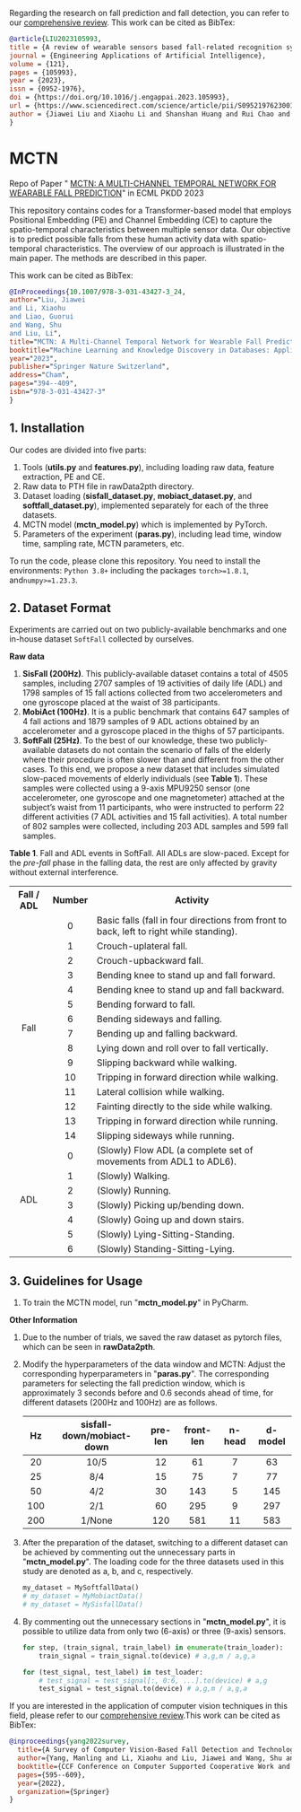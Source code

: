 Regarding the research on fall prediction and fall detection, you can refer to our [comprehensive review](https://doi.org/10.1016/j.engappai.2023.105993).
This work can be cited as BibTex:
```bib
@article{LIU2023105993,
title = {A review of wearable sensors based fall-related recognition systems},
journal = {Engineering Applications of Artificial Intelligence},
volume = {121},
pages = {105993},
year = {2023},
issn = {0952-1976},
doi = {https://doi.org/10.1016/j.engappai.2023.105993},
url = {https://www.sciencedirect.com/science/article/pii/S095219762300177X},
author = {Jiawei Liu and Xiaohu Li and Shanshan Huang and Rui Chao and Zhidong Cao and Shu Wang and Aiguo Wang and Li Liu}
}
```


# MCTN
Repo of Paper " [MCTN: A MULTI-CHANNEL TEMPORAL NETWORK FOR WEARABLE FALL PREDICTION](https://doi.org/10.1007/978-3-031-43427-3_24)" in ECML PKDD 2023

This repository contains codes for a Transformer-based model that employs Positional Embedding (PE) and Channel Embedding (CE) to capture the spatio-temporal characteristics between multiple sensor data. Our objective is to predict possible falls from these human activity data with spatio-temporal characteristics. The overview of our approach is illustrated in the main paper.  The methods are described in this paper.

This work can be cited as BibTex:
```bib
@InProceedings{10.1007/978-3-031-43427-3_24,
author="Liu, Jiawei
and Li, Xiaohu
and Liao, Guorui
and Wang, Shu
and Liu, Li",
title="MCTN: A Multi-Channel Temporal Network for Wearable Fall Prediction",
booktitle="Machine Learning and Knowledge Discovery in Databases: Applied Data Science and Demo Track",
year="2023",
publisher="Springer Nature Switzerland",
address="Cham",
pages="394--409",
isbn="978-3-031-43427-3"
}
```


## 1. Installation

Our codes are divided into five parts:

1. Tools  (**utils.py** and **features.py**), including loading raw data, feature extraction, PE and CE.
2. Raw data to PTH file in rawData2pth directory.
3. Dataset loading (**sisfall_dataset.py**, **mobiact_dataset.py**,  and **softfall_dataset.py**), implemented separately for each of the three datasets.
4. MCTN model (**mctn_model.py**) which is implemented by PyTorch. 
5. Parameters of the experiment (**paras.py**), including lead time, window time, sampling rate, MCTN parameters, etc.

To run the code, please clone this repository. You need to install the environments: `Python 3.8+` including the packages  `torch>=1.8.1`, and`numpy>=1.23.3`.

## 2. Dataset Format

Experiments are carried out on two publicly-available benchmarks and one in-house dataset `SoftFall` collected by ourselves.

**Raw data**

1. **SisFall (200Hz)**. This publicly-available dataset contains a total of 4505 samples, including 2707 samples of 19 activities of daily life (ADL) and 1798 samples of 15 fall actions collected from two accelerometers and one gyroscope placed at the waist of 38 participants. 
2. **MobiAct (100Hz)**. It is a public benchmark that contains 647 samples of 4 fall actions and 1879 samples of 9 ADL actions obtained by an accelerometer and a gyroscope placed in the thighs of 57 participants.
3. **SoftFall (25Hz)**. To the best of our knowledge, these two publicly-available datasets do not contain the scenario of falls of the elderly where their procedure is often slower than and different from the other cases. To this end, we propose a new dataset that includes simulated slow-paced movements of elderly individuals (see **Table 1**). These samples were collected using a 9-axis MPU9250 sensor (one accelerometer, one gyroscope and one magnetometer) attached at the subject’s waist from 11 participants, who were instructed to perform 22 different activities (7 ADL activities and 15 fall activities). A total number of 802 samples were collected, including 203 ADL samples and 599 fall samples.

**Table 1**. Fall and ADL events in SoftFall. All ADLs are slow-paced. Except for the *pre-fall* phase in the falling data, the rest are only affected by gravity without external interference.

<table> 	
<tr> <th align="center">Fall / ADL</th> 	    <th align="center">Number</th> 	    <th align="center">Activity</th> </tr > 	
<tr > <td rowspan="15" align="center">Fall</td> 	    <td align="center">0</td> 	    <td>Basic falls (fall in four directions from front to back, left to right while standing).</td> </tr> 	
<tr><td align="center">1</td> 	    <td>Crouch-uplateral fall. </td> </tr> 	
<tr><td align="center">2</td> 	    <td>Crouch-upbackward fall.</td> 	</tr> 	
<tr><td align="center">3</td> 	    <td>Bending knee to stand up and fall forward.</td> 	</tr> 
<tr><td align="center">4</td> 	    <td>Bending knee to stand up and fall backward.</td> 	</tr> 
<tr><td align="center">5</td> 	    <td>Bending forward to fall.</td> 	</tr>
<tr><td align="center">6</td> 	    <td>Bending sideways and falling.</td> 	</tr> 
<tr><td align="center">7</td> 	    <td>Bending up and falling backward.</td> 	</tr> 
<tr><td align="center">8</td> 	<td>Lying down and roll over to fall vertically. </td> 	</tr> 
<tr><td align="center">9</td> 	    <td>Slipping backward while walking.</td></tr> 
<tr><td align="center">10</td> 	    <td >Tripping in forward direction while walking. </td> </tr> 	
<tr> <td align="center">11</td> 	    <td >Lateral collision while walking.</td></tr> 
<tr> <td align="center">12</td> 	    <td >Fainting directly to the side while walking. </td> </tr> 
<tr> <td align="center">13</td> 	    <td >Tripping in forward direction while running.</td> </tr> 
<tr> <td align="center">14</td> 	    <td >Slipping sideways while running. </td> </tr> 
<tr > <td rowspan="7" align="center">ADL</td> 	    <td align="center">0</td> 	    <td>(Slowly) Flow ADL (a complete set of movements from ADL1 to ADL6).</td> </tr> 	
<tr><td align="center">1</td> 	    <td> (Slowly) Walking.</td> </tr> 	
<tr><td align="center">2</td> 	    <td>(Slowly) Running.</td> 	</tr> 	
<tr><td align="center">3</td> 	    <td>(Slowly) Picking up/bending down.</td> 	</tr> 
<tr><td align="center">4</td> 	    <td>(Slowly) Going up and down stairs.</td> 	</tr> 
<tr><td align="center">5</td> 	    <td>(Slowly) Lying-Sitting-Standing.</td> 	</tr>
<tr><td align="center">6</td> 	    <td>(Slowly) Standing-Sitting-Lying.</td> 	</tr> 
</table>


## 3. Guidelines for Usage

1. To train the MCTN model, run "**mctn_model.py**"  in PyCharm.

**Other Information**

1. Due to the number of trials, we saved the raw dataset as pytorch files, which can be seen in **rawData2pth**.

2. Modify the hyperparameters of the data window and MCTN: Adjust the corresponding hyperparameters in "**paras.py**". The corresponding parameters for selecting the fall prediction window, which is approximately 3 seconds before and 0.6 seconds ahead of time, for different datasets (200Hz and 100Hz) are as follows.

   |  Hz  | sisfall-down/mobiact-down | pre-len | front-len | n-head | d-model |
   | :--: | :-----------------------: | :-----: | :-------: | :----: | :-----: |
   |  20  |           10/5            |   12    |    61     |   7    |   63    |
   |  25  |            8/4            |   15    |    75     |   7    |   77    |
   |  50  |            4/2            |   30    |    143    |   5    |   145   |
   | 100  |            2/1            |   60    |    295    |   9    |   297   |
   | 200  |          1/None           |   120   |    581    |   11   |   583   |

3. After the preparation of the dataset, switching to a different dataset can be achieved by commenting out the unnecessary parts in  "**mctn_model.py**". The loading code for the three datasets used in this study are denoted as a, b, and c, respectively.

   ```python
   my_dataset = MySoftfallData()
   # my_dataset = MyMobiactData()
   # my_dataset = MySisfallData()
   ```

4. By commenting out the unnecessary sections in "**mctn_model.py**", it is possible to utilize data from only two (6-axis) or three (9-axis) sensors.

   ```python
   for step, (train_signal, train_label) in enumerate(train_loader):
       train_signal = train_signal.to(device) # a,g,m / a,g,a
   ```

   ```python
   for (test_signal, test_label) in test_loader:
       # test_signal = test_signal[:, 0:6, ...].to(device) # a,g
       test_signal = test_signal.to(device) # a,g,m / a,g,a
   ```


If you are interested in the application of computer vision techniques in this field, please refer to our [comprehensive review](https://doi.org/10.1007/978-981-99-2385-4_45).This work can be cited as BibTex:
```bib
@inproceedings{yang2022survey,
  title={A Survey of Computer Vision-Based Fall Detection and Technology Perspectives},
  author={Yang, Manling and Li, Xiaohu and Liu, Jiawei and Wang, Shu and Liu, Li},
  booktitle={CCF Conference on Computer Supported Cooperative Work and Social Computing},
  pages={595--609},
  year={2022},
  organization={Springer}
}
```


